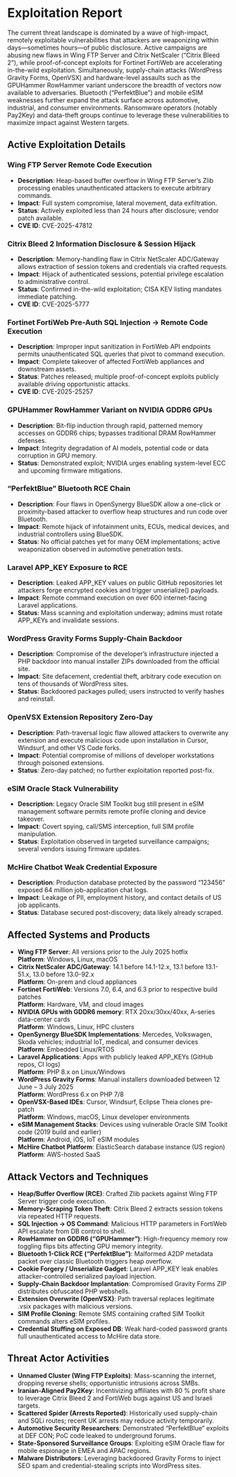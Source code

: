 # Exploitation Report

The current threat landscape is dominated by a wave of high-impact, remotely exploitable vulnerabilities that attackers are weaponizing within days—sometimes hours—of public disclosure. Active campaigns are abusing new flaws in Wing FTP Server and Citrix NetScaler (“Citrix Bleed 2”), while proof-of-concept exploits for Fortinet FortiWeb are accelerating in-the-wild exploitation. Simultaneously, supply-chain attacks (WordPress Gravity Forms, OpenVSX) and hardware-level assaults such as the GPUHammer RowHammer variant underscore the breadth of vectors now available to adversaries. Bluetooth (“PerfektBlue”) and mobile eSIM weaknesses further expand the attack surface across automotive, industrial, and consumer environments. Ransomware operators (notably Pay2Key) and data-theft groups continue to leverage these vulnerabilities to maximize impact against Western targets.

## Active Exploitation Details

### Wing FTP Server Remote Code Execution
- **Description**: Heap-based buffer overflow in Wing FTP Server’s Zlib processing enables unauthenticated attackers to execute arbitrary commands.
- **Impact**: Full system compromise, lateral movement, data exfiltration.
- **Status**: Actively exploited less than 24 hours after disclosure; vendor patch available.
- **CVE ID**: CVE-2025-47812

### Citrix Bleed 2 Information Disclosure & Session Hijack
- **Description**: Memory-handling flaw in Citrix NetScaler ADC/Gateway allows extraction of session tokens and credentials via crafted requests.
- **Impact**: Hijack of authenticated sessions, potential privilege escalation to administrative control.
- **Status**: Confirmed in-the-wild exploitation; CISA KEV listing mandates immediate patching.
- **CVE ID**: CVE-2025-5777

### Fortinet FortiWeb Pre-Auth SQL Injection → Remote Code Execution
- **Description**: Improper input sanitization in FortiWeb API endpoints permits unauthenticated SQL queries that pivot to command execution.
- **Impact**: Complete takeover of affected FortiWeb appliances and downstream assets.
- **Status**: Patches released; multiple proof-of-concept exploits publicly available driving opportunistic attacks.
- **CVE ID**: CVE-2025-25257

### GPUHammer RowHammer Variant on NVIDIA GDDR6 GPUs
- **Description**: Bit-flip induction through rapid, patterned memory accesses on GDDR6 chips; bypasses traditional DRAM RowHammer defenses.
- **Impact**: Integrity degradation of AI models, potential code or data corruption in GPU memory.
- **Status**: Demonstrated exploit; NVIDIA urges enabling system-level ECC and upcoming firmware mitigations.

### “PerfektBlue” Bluetooth RCE Chain
- **Description**: Four flaws in OpenSynergy BlueSDK allow a one-click or proximity-based attacker to overflow heap structures and run code over Bluetooth.
- **Impact**: Remote hijack of infotainment units, ECUs, medical devices, and industrial controllers using BlueSDK.
- **Status**: No official patches yet for many OEM implementations; active weaponization observed in automotive penetration tests.

### Laravel APP_KEY Exposure to RCE
- **Description**: Leaked APP_KEY values on public GitHub repositories let attackers forge encrypted cookies and trigger unserialize() payloads.
- **Impact**: Remote command execution on over 600 internet-facing Laravel applications.
- **Status**: Mass scanning and exploitation underway; admins must rotate APP_KEYs and invalidate sessions.

### WordPress Gravity Forms Supply-Chain Backdoor
- **Description**: Compromise of the developer’s infrastructure injected a PHP backdoor into manual installer ZIPs downloaded from the official site.
- **Impact**: Site defacement, credential theft, arbitrary code execution on tens of thousands of WordPress sites.
- **Status**: Backdoored packages pulled; users instructed to verify hashes and reinstall.

### OpenVSX Extension Repository Zero-Day
- **Description**: Path-traversal logic flaw allowed attackers to overwrite any extension and execute malicious code upon installation in Cursor, Windsurf, and other VS Code forks.
- **Impact**: Potential compromise of millions of developer workstations through poisoned extensions.
- **Status**: Zero-day patched; no further exploitation reported post-fix.

### eSIM Oracle Stack Vulnerability
- **Description**: Legacy Oracle SIM Toolkit bug still present in eSIM management software permits remote profile cloning and device takeover.
- **Impact**: Covert spying, call/SMS interception, full SIM profile manipulation.
- **Status**: Exploitation observed in targeted surveillance campaigns; several vendors issuing firmware updates.

### McHire Chatbot Weak Credential Exposure
- **Description**: Production database protected by the password “123456” exposed 64 million job-application chat logs.
- **Impact**: Leakage of PII, employment history, and contact details of US job applicants.
- **Status**: Database secured post-discovery; data likely already scraped.

## Affected Systems and Products

- **Wing FTP Server**: All versions prior to the July 2025 hotfix  
  **Platform**: Windows, Linux, macOS
- **Citrix NetScaler ADC/Gateway**: 14.1 before 14.1-12.x, 13.1 before 13.1-51.x, 13.0 before 13.0-92.x  
  **Platform**: On-prem and cloud appliances
- **Fortinet FortiWeb**: Versions 7.0, 6.4, and 6.3 prior to respective build patches  
  **Platform**: Hardware, VM, and cloud images
- **NVIDIA GPUs with GDDR6 memory**: RTX 20xx/30xx/40xx, A-series data-center cards  
  **Platform**: Windows, Linux, HPC clusters
- **OpenSynergy BlueSDK Implementations**: Mercedes, Volkswagen, Skoda vehicles; industrial IoT, medical, and consumer devices  
  **Platform**: Embedded Linux/RTOS
- **Laravel Applications**: Apps with publicly leaked APP_KEYs (GitHub repos, CI logs)  
  **Platform**: PHP 8.x on Linux/Windows
- **WordPress Gravity Forms**: Manual installers downloaded between 12 June – 3 July 2025  
  **Platform**: WordPress 6.x on PHP 7/8
- **OpenVSX-Based IDEs**: Cursor, Windsurf, Eclipse Theia clones pre-patch  
  **Platform**: Windows, macOS, Linux developer environments
- **eSIM Management Stacks**: Devices using vulnerable Oracle SIM Toolkit code (2019 build and earlier)  
  **Platform**: Android, iOS, IoT eSIM modules
- **McHire Chatbot Platform**: ElasticSearch database instance (US region)  
  **Platform**: AWS-hosted SaaS

## Attack Vectors and Techniques

- **Heap/Buffer Overflow (RCE)**: Crafted Zlib packets against Wing FTP Server trigger code execution.
- **Memory-Scraping Token Theft**: Citrix Bleed 2 extracts session tokens via repeated HTTP requests.
- **SQL Injection → OS Command**: Malicious HTTP parameters in FortiWeb API escalate from DB control to shell.
- **RowHammer on GDDR6 (“GPUHammer”)**: High-frequency memory row toggling flips bits affecting GPU memory integrity.
- **Bluetooth 1-Click RCE (“PerfektBlue”)**: Malformed A2DP metadata packet over classic Bluetooth triggers heap overflow.
- **Cookie Forgery / Unserialize Gadget**: Laravel APP_KEY leak enables attacker-controlled serialized payload injection.
- **Supply-Chain Backdoor Implantation**: Compromised Gravity Forms ZIP distributes obfuscated PHP webshells.
- **Extension Overwrite (OpenVSX)**: Path traversal replaces legitimate .vsix packages with malicious versions.
- **SIM Profile Cloning**: Remote SMS containing crafted SIM Toolkit commands alters eSIM profiles.
- **Credential Stuffing on Exposed DB**: Weak hard-coded password grants full unauthenticated access to McHire data store.

## Threat Actor Activities

- **Unnamed Cluster (Wing FTP Exploits)**: Mass-scanning the internet, dropping reverse shells; opportunistic intrusions across SMBs.
- **Iranian-Aligned Pay2Key**: Incentivizing affiliates with 80 % profit share to leverage Citrix Bleed 2 and FortiWeb bugs against US and Israeli targets.
- **Scattered Spider (Arrests Reported)**: Historically used supply-chain and SQLi routes; recent UK arrests may reduce activity temporarily.
- **Automotive Security Researchers**: Demonstrated “PerfektBlue” exploits at DEF CON; PoC code leaked to underground forums.
- **State-Sponsored Surveillance Groups**: Exploiting eSIM Oracle flaw for mobile espionage in EMEA and APAC regions.
- **Malware Distributors**: Leveraging backdoored Gravity Forms to inject SEO spam and credential-stealing scripts into WordPress sites.

